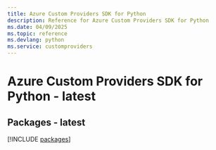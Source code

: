 ```yaml
---
title: Azure Custom Providers SDK for Python
description: Reference for Azure Custom Providers SDK for Python
ms.date: 04/09/2025
ms.topic: reference
ms.devlang: python
ms.service: customproviders
---
```

# Azure Custom Providers SDK for Python - latest
## Packages - latest
[!INCLUDE [packages](custom-providers-index.md)]